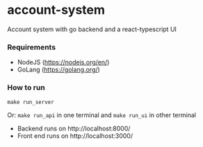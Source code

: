 # account-system
Account system with go backend and a react-typescript UI

### Requirements

* NodeJS (https://nodejs.org/en/)
* GoLang (https://golang.org/)

### How to run


`make run_server`

Or:
`make run_api` in one terminal and `make run_ui` in other terminal


* Backend runs on http://localhost:8000/
* Front end runs on http://localhost:3000/
